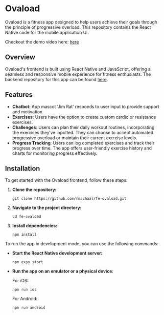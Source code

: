# Ovaload

Ovaload is a fitness app designed to help users achieve their goals through the principle of progressive overload. This repository contains the React Native code for the mobile application UI.

Checkout the demo video here: 
[here](https://shorturl.at/rk0ws)


## Overview

Ovaload's frontend is built using React Native and JavaScript, offering a seamless and responsive mobile experience for fitness enthusiasts. The backend repository for this app can be found [here](https://github.com/haroldinie/ovaload-be).

## Features

- **Chatbot**: App mascot 'Jim Rat' responds to user input to provide support and motivation.
- **Exercises**: Users have the option to create custom cardio or resistance exercises. 
- **Challenges**: Users can plan their daily workout routines, incorporating the exercises they've inputted. They can choose to accept automated progressive overload or maintain their current exercise levels.
- **Progress Tracking**: Users can log completed exercises and track their progress over time. The app offers user-friendly exercise history and charts for monitoring progress effectively.

## Installation

To get started with the Ovaload frontend, follow these steps:

1. **Clone the repository:**

    `git clone https://github.com/rmachaal/fe-ovaload.git`

2. **Navigate to the project directory:**

    `cd fe-ovaload`

3. **Install dependencies:**

    `npm install`


To run the app in development mode, you can use the following commands:

- **Start the React Native development server:**

    `npm expo start`

- **Run the app on an emulator or a physical device:**

    For iOS:

    `npm run ios`

    For Android:

    `npm run android`

